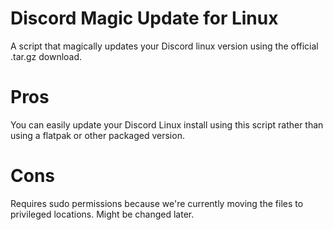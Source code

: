 # Discord Magic Update for Linux
A script that magically updates your Discord linux version using the official .tar.gz download.

# Pros
You can easily update your Discord Linux install using this script rather than using a flatpak or other packaged version.

# Cons
Requires sudo permissions because we're currently moving the files to privileged locations. Might be changed later.
